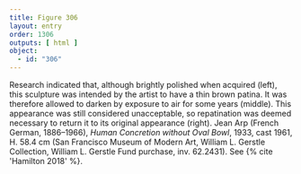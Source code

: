 ```yaml
---
title: Figure 306
layout: entry
order: 1306
outputs: [ html ]
object:
  - id: "306"
---
```


Research indicated that, although brightly polished when acquired (left), this sculpture was intended by the artist to have a thin brown patina. It was therefore allowed to darken by exposure to air for some years (middle). This appearance was still considered unacceptable, so repatination was deemed necessary to return it to its original appearance (right). Jean Arp (French German, 1886–1966), *Human Concretion without Oval Bowl*, 1933, cast 1961, H. 58.4 cm (San Francisco Museum of Modern Art, William L. Gerstle Collection, William L. Gerstle Fund purchase, inv. 62.2431). See {% cite 'Hamilton 2018' %}.
